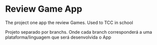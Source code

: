 # Review Game App
The project one app the review Games. Used to TCC in school

<div> Projeto separado por branchs. Onde cada branch corresponderá a uma plataforma/linguagem que será desenvolvida o App</div>

